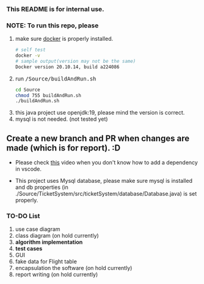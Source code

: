 ### This README is for internal use.

### **NOTE: To run this repo, please**
1. make sure [docker](https://docs.docker.com/get-docker/) is properly installed.
    ```bash
    # self test
    docker -v
    # sample output(version may not be the same)
    Docker version 20.10.14, build a224086
    ```
2. run <kbd>/Source/buildAndRun.sh</kbd>
    ```bash
    cd Source
    chmod 755 buildAndRun.sh
    ./buildAndRun.sh
    ```
3. this java project use openjdk:19, please mind the version is correct.
4. mysql is not needed. (not tested yet)


## Create a new branch and PR when changes are made (which is for report). :D

- Please check [this](https://www.youtube.com/watch?v=MtME-ERufu0) video when you don't know how to add a dependency in vscode.

- This project uses Mysql database, please make sure mysql is installed and db properties (in ./Source/TicketSystem/src/ticketSystem/database/Database.java) is set properly.

### TO-DO List
1. use case diagram
2. class diagram (on hold currently)
3. **algorithm implementation**
4. **test cases**
5. GUI
6. fake data for Flight table
7. encapsulation the software (on hold currently)
8. report writing (on hold currently)
